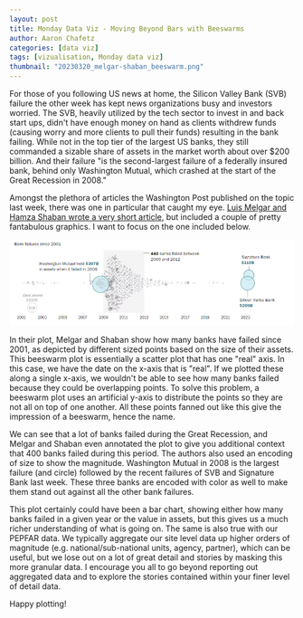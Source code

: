 ```yaml
---
layout: post
title: Monday Data Viz - Moving Beyond Bars with Beeswarms
author: Aaron Chafetz
categories: [data viz]
tags: [vizualisation, Monday data viz]
thumbnail: "20230320_melgar-shaban_beeswarm.png"
---
```


For those of you following US news at home, the Silicon Valley Bank (SVB) failure the other week has kept news organizations busy and investors worried. The SVB, heavily utilized by the tech sector to invest in and back start ups, didn't have enough money on hand as clients withdrew funds (causing worry and more clients to pull their funds) resulting in the bank failing. While not in the top tier of the largest US banks, they still commanded a sizable share of assets in the market worth about over $200 billion. And their failure "is the second-largest failure of a federally insured bank, behind only Washington Mutual, which crashed at the start of the Great Recession in 2008."

Amongst the plethora of articles the Washington Post published on the topic last week, there was one in particular that caught my eye. [Luis Melgar and Hamza Shaban wrote a very short article](https://www.washingtonpost.com/business/2023/03/13/bank-failure-size-svb-signature/), but included a couple of pretty fantabulous graphics. I want to focus on the one included below.

![beeswarm plot of US bank failures in the last 22 years](/assets/img/posts/20230320_melgar-shaban_beeswarm.png)

In their plot, Melgar and Shaban show how many banks have failed since 2001, as depicted by different sized points based on the size of their assets. This beeswarm plot is essentially a scatter plot that has one "real" axis. In this case, we have the date on the x-axis that is "real". If we plotted these along a single x-axis, we wouldn't be able to see how many banks failed because they could be overlapping points. To solve this problem, a beeswarm plot uses an artificial y-axis to distribute the points so they are not all on top of one another. All these points fanned out like this give the impression of a beeswarm, hence the name. 

We can see that a lot of banks failed during the Great Recession, and Melgar and Shaban even annotated the plot to give you additional context that 400 banks failed during this period. The authors also used an encoding of size to show the magnitude. Washington Mutual in 2008 is the largest failure (and circle) followed by the recent failures of SVB and Signature Bank last week. These three banks are encoded with color as well to make them stand out against all the other bank failures. 

This plot certainly could have been a bar chart, showing either how many banks failed in a given year or the value in assets, but this gives us a much richer understanding of what is going on. The same is also true with our PEPFAR data. We typically aggregate our site level data up higher orders of magnitude (e.g. national/sub-national units, agency, partner), which can be useful, but we lose out on a lot of great detail and stories by masking this more granular data. I encourage you all to go beyond reporting out aggregated data and to explore the stories contained within your finer level of detail data.

Happy plotting!